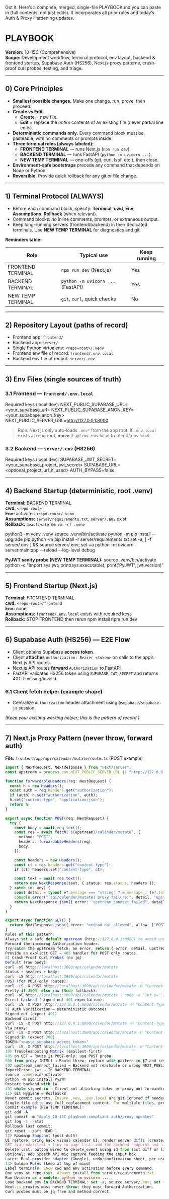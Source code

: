 Got it. Here’s a complete, merged, single-file PLAYBOOK.md you can paste in (full contents, not just edits). It incorporates all prior rules and today’s Auth & Proxy Hardening updates.
# PLAYBOOK
**Version:** 10-15C (Comprehensive)  
**Scope:** Development workflow, terminal protocol, env layout, backend & frontend startup, Supabase Auth (HS256), Next.js proxy patterns, crash-proof curl probes, testing, and triage.

---

## 0) Core Principles
- **Smallest possible changes.** Make one change, run, prove, then proceed.
- **Create vs Edit.**  
  - **Create** = new file.  
  - **Edit** = replace the *entire* contents of an existing file (never partial line edits).
- **Deterministic commands only.** Every command block must be pasteable, with no comments or prompts inside.
- **Three terminal roles (always labeled):**  
  - **FRONTEND TERMINAL** — runs Next.js (`npm run dev`).  
  - **BACKEND TERMINAL** — runs FastAPI (`python -m uvicorn ...`).  
  - **NEW TEMP TERMINAL** — one-offs (git, curl, lsof, etc.), then close.
- **Environment-safe bootstraps** precede any command that depends on Node or Python.
- **Reversible.** Provide quick rollback for any git or file change.

---

## 1) Terminal Protocol (ALWAYS)
- Before each command block, specify: **Terminal**, **cwd**, **Env**, **Assumptions**, **Rollback** (when relevant).
- Command blocks: *no* inline comments, prompts, or extraneous output.
- Keep long-running servers (frontend/backend) in their dedicated terminals. Use **NEW TEMP TERMINAL** for diagnostics and git.

**Reminders table:**

| Role               | Typical use                       | Keep running |
|--------------------|-----------------------------------|--------------|
| FRONTEND TERMINAL  | `npm run dev` (Next.js)           | Yes          |
| BACKEND TERMINAL   | `python -m uvicorn ...` (FastAPI) | Yes          |
| NEW TEMP TERMINAL  | `git`, `curl`, quick checks       | No           |

---

## 2) Repository Layout (paths of record)
- Frontend app: `frontend/`
- Backend app: `server/`
- Single Python virtualenv: `<repo-root>/.venv`
- Frontend env file of record: `frontend/.env.local`
- Backend env file of record: `server/.env`

---

## 3) Env Files (single sources of truth)
### 3.1 Frontend — `frontend/.env.local`
Required keys (local dev):
NEXT_PUBLIC_SUPABASE_URL=<your_supabase_url>
NEXT_PUBLIC_SUPABASE_ANON_KEY=<your_supabase_anon_key>
NEXT_PUBLIC_SERVER_URL=http://127.0.0.1:8000
> Rule: Next.js only auto-loads `.env*` from the app root. If `.env.local` exists at repo root, **move** it:
git mv .env.local frontend/.env.local

### 3.2 Backend — `server/.env` (HS256)
Required keys (local dev):
SUPABASE_JWT_SECRET=<your_supabase_project_jwt_secret>
SUPABASE_URL=<optional_project_url_if_used>
AUTH_BYPASS=false

---

## 4) Backend Startup (deterministic, root .venv)
**Terminal:** BACKEND TERMINAL  
**cwd:** `<repo-root>`  
**Env:** activates `<repo-root>/.venv`  
**Assumptions:** `server/requirements.txt`, `server/.env` exist  
**Rollback:** `deactivate && rm -rf .venv`

python3 -m venv .venv
source .venv/bin/activate
python -m pip install --upgrade pip
python -m pip install -r server/requirements.txt
set -a; [ -f server/.env ] && source server/.env; set +a
python -m uvicorn server.main:app --reload --log-level debug

**PyJWT sanity probe (NEW TEMP TERMINAL):**
source .venv/bin/activate
python -c "import sys,jwt; print(sys.executable); print('PyJWT', jwt.version)"

---

## 5) Frontend Startup (Next.js)
**Terminal:** FRONTEND TERMINAL  
**cwd:** `<repo-root>/frontend`  
**Env:** none  
**Assumptions:** `frontend/.env.local` exists with required keys  
**Rollback:** STOP FRONTEND then rerun
npm install
npm run dev

---

## 6) Supabase Auth (HS256) — E2E Flow
- Client obtains Supabase **access token**.
- Client **attaches** `Authorization: Bearer <token>` on calls to the app’s Next.js API routes.
- Next.js API routes **forward** `Authorization` to FastAPI.
- FastAPI validates HS256 token using `SUPABASE_JWT_SECRET` and returns 401 if missing/invalid.

### 6.1 Client fetch helper (example shape)
- Centralize `Authorization` header attachment using `@supabase/supabase-js` session.

*(Keep your existing working helper; this is the pattern of record.)*

---

## 7) Next.js Proxy Pattern (never throw, forward auth)
**File:** `frontend/app/api/calendar/mutate/route.ts` (POST example)
```ts
import { NextRequest, NextResponse } from "next/server";
const upstream = process.env.NEXT_PUBLIC_SERVER_URL || "http://127.0.0.1:8000";

function forwardableHeaders(req: NextRequest) {
  const h = new Headers();
  const auth = req.headers.get("authorization");
  if (auth) h.set("authorization", auth);
  h.set("content-type", "application/json");
  return h;
}

export async function POST(req: NextRequest) {
  try {
    const body = await req.text();
    const res = await fetch(`${upstream}/calendar/mutate`, {
      method: "POST",
      headers: forwardableHeaders(req),
      body,
    });

    const headers = new Headers();
    const ct = res.headers.get("content-type");
    if (ct) headers.set("content-type", ct);

    const text = await res.text();
    return new NextResponse(text, { status: res.status, headers });
  } catch (e: any) {
    const detail = typeof e?.message === "string" ? e.message : (e?.toString?.() ?? "proxy error");
    console.error("[api/calendar/mutate] proxy failure:", detail, "upstream:", upstream);
    return NextResponse.json({ error: "upstream_connect_failed", detail, upstream }, { status: 502 });
  }
}

export async function GET() {
  return NextResponse.json({ error: "method_not_allowed", allow: ["POST"] }, { status: 405 });
}
Rules of this pattern:
Always set a safe default upstream (http://127.0.0.1:8000) to avoid undefined URL crashes.
Forward the incoming Authorization header.
Try/catch the upstream fetch; on error, return { error, detail, upstream } with 502 (never 500 thrown from route).
Provide an explicit GET → 405 handler for POST-only routes.
8) Crash-Proof Curl Probes (no jq)
Default (raw body):
curl -sS http://localhost:3000/api/calendar/mutate
Status + headers + body:
curl -iS http://localhost:3000/api/calendar/mutate
POST (for POST-only routes):
curl -iS -X POST http://localhost:3000/api/calendar/mutate -H "Content-Type: application/json" --data '{"op":"noop","payload":{}}'
Pretty-if-JSON, else raw (Node fallback):
curl -sS http://localhost:3000/api/calendar/mutate | node -e "let s='';process.stdin.on('data',d=>s+=d).on('end',()=>{try{console.log(JSON.stringify(JSON.parse(s),null,2));}catch(e){console.log(s);}})"
Direct backend (signed-out 401 expectation):
curl -iS -X POST http://127.0.0.1:8000/calendar/mutate -H "Content-Type: application/json" --data '{"op":"noop","payload":{}}'
9) Auth Verification — Deterministic Outcomes
Signed-out (expect 401)
Backend direct:
curl -iS -X POST http://127.0.0.1:8000/calendar/mutate -H "Content-Type: application/json" --data '{"op":"noop","payload":{}}'
Via proxy:
curl -iS -X POST http://localhost:3000/api/calendar/mutate -H "Content-Type: application/json" --data '{"op":"noop","payload":{}}'
Signed-in (expect 200)
TOKEN="<paste_supabase_access_token>"
curl -iS -X POST http://localhost:3000/api/calendar/mutate -H "Content-Type: application/json" -H "Authorization: Bearer $TOKEN" --data '{"op":"noop","payload":{}}'
10) Troubleshooting Matrix (smallest-first)
405 on GET → Route is POST-only; use POST probe.
500 from proxy (HTML) → Route threw; replace with pattern in §7 and restart frontend.
502 upstream_connect_failed → Backend not reachable or wrong NEXT_PUBLIC_SERVER_URL; verify backend runs on 127.0.0.1:8000, check frontend/.env.local, restart frontend.
ImportError: jwt → In BACKEND TERMINAL:
source .venv/bin/activate
python -m pip install PyJWT
Restart backend with §4.
401 while signed-in → Client not attaching token or proxy not forwarding Authorization. Re-check client helper and §7 proxy headers.
11) Git Hygiene & Rollbacks
Never commit secrets. Ensure .env, .env.local are git-ignored if needed.
Single-file edits use full replacement content. For multiple files, prefer smallest set of files possible.
Commit example (NEW TEMP TERMINAL):
git add -A
git commit -m "Apply 10-15C playbook-compliant auth/proxy updates"
git log -1 --stat
Rollback last commit:
git reset --soft HEAD~1
12) Roadmap Snapshot (post-Auth)
UI restore: bring back visual calendar UI; render server diffs (create/update/delete/move) onto the calendar.
GET /calendar/list + tiny in-page list: add the backend endpoint and a simple list on /ai-test or equivalent.
Delete last: button wired to delete_event using id from last diff or list selection.
Optional: Web Speech API mic capture feeding the input box.
Later: Real provider adapter (Google), undo/confirmation sheet, per-user persistence beyond mock.
13) Golden Rules (keep at top of mind)
Label terminals. Show cwd and env activation before every command.
One venv at repo root. Always install from server/requirements.txt.
Run Uvicorn as a module: python -m uvicorn ....
Load backend env in BACKEND TERMINAL: set -a; source server/.env; set +a.
Next.js proxies must never throw; they must forward Authorization.
Curl probes must be jq-free and method-correct.